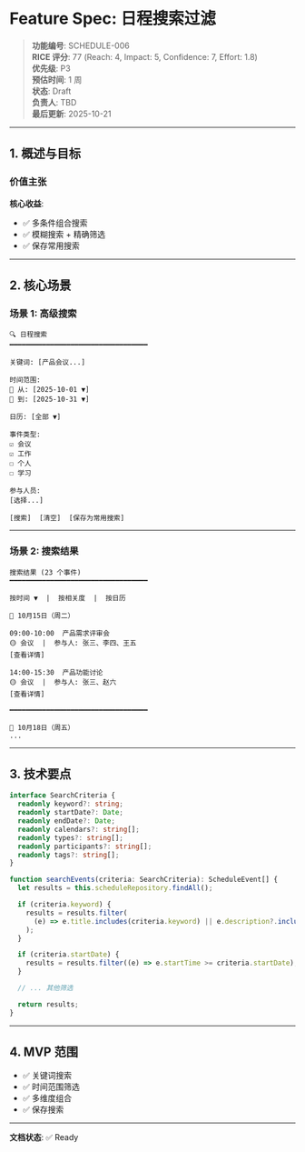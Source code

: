 # Feature Spec: 日程搜索过滤

> **功能编号**: SCHEDULE-006  
> **RICE 评分**: 77 (Reach: 4, Impact: 5, Confidence: 7, Effort: 1.8)  
> **优先级**: P3  
> **预估时间**: 1 周  
> **状态**: Draft  
> **负责人**: TBD  
> **最后更新**: 2025-10-21

---

## 1. 概述与目标

### 价值主张

**核心收益**:

- ✅ 多条件组合搜索
- ✅ 模糊搜索 + 精确筛选
- ✅ 保存常用搜索

---

## 2. 核心场景

### 场景 1: 高级搜索

```
🔍 日程搜索
━━━━━━━━━━━━━━━━━━━━━━━━━━━━━━━━━━

关键词: [产品会议...]

时间范围:
📅 从: [2025-10-01 ▼]
📅 到: [2025-10-31 ▼]

日历: [全部 ▼]

事件类型:
☑️ 会议
☑️ 工作
☐ 个人
☐ 学习

参与人员:
[选择...]

[搜索]  [清空]  [保存为常用搜索]
```

---

### 场景 2: 搜索结果

```
搜索结果 (23 个事件)
━━━━━━━━━━━━━━━━━━━━━━━━━━━━━━━━━━

按时间 ▼  |  按相关度  |  按日历

📅 10月15日（周二）

09:00-10:00  产品需求评审会
🟡 会议  |  参与人: 张三、李四、王五
[查看详情]

14:00-15:30  产品功能讨论
🟡 会议  |  参与人: 张三、赵六
[查看详情]

━━━━━━━━━━━━━━━━━━━━━━━━━━━━━━━━━━

📅 10月18日（周五）
...
```

---

## 3. 技术要点

```typescript
interface SearchCriteria {
  readonly keyword?: string;
  readonly startDate?: Date;
  readonly endDate?: Date;
  readonly calendars?: string[];
  readonly types?: string[];
  readonly participants?: string[];
  readonly tags?: string[];
}

function searchEvents(criteria: SearchCriteria): ScheduleEvent[] {
  let results = this.scheduleRepository.findAll();

  if (criteria.keyword) {
    results = results.filter(
      (e) => e.title.includes(criteria.keyword) || e.description?.includes(criteria.keyword),
    );
  }

  if (criteria.startDate) {
    results = results.filter((e) => e.startTime >= criteria.startDate);
  }

  // ... 其他筛选

  return results;
}
```

---

## 4. MVP 范围

- ✅ 关键词搜索
- ✅ 时间范围筛选
- ✅ 多维度组合
- ✅ 保存搜索

---

**文档状态**: ✅ Ready
